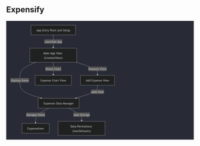## Expensify
![Alt Text](./Screenshot%202025-07-10%20at%2017-59-18%20Codebase%20to%20Tutorial.png)

